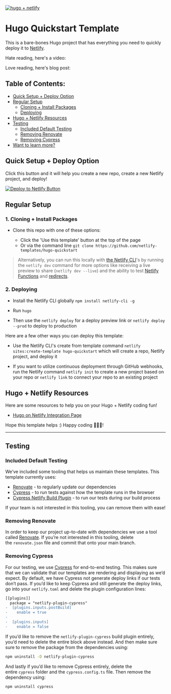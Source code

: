  [![hugo + netlify](https://res.cloudinary.com/dzkoxrsdj/image/upload/v1656562989/template_1_edyp8b.png)](https://ntl.fyi/3P9w1mr)

# Hugo Quickstart Template   

This is a bare-bones Hugo project that has everything you need to quickly deploy it to [Netlify](https://netlify.com). 

Hate reading, here's a video: 

Love reading, here's blog post: 

## Table of Contents:

- [Quick Setup + Deploy Option](#quick-setup--deploy-option)
- [Regular Setup](#regular-setup)
  - [Cloning + Install Packages](#1-cloning--install-packages)
  - [Deploying](#2-deploying)
- [Hugo + Netlify Resources](#hugo--netlify-resources)
- [Testing](#testing)
  - [Included Default Testing](#included-default-testing)
  - [Removing Renovate](#removing-renovate)
  - [Removing Cypress](#removing-cypress)
- [Want to learn more?](#want-to-learn-more)

## Quick Setup + Deploy Option

Click this button and it will help you create a new repo, create a new Netlify project, and deploy!

[![Deploy to Netlify Button](https://www.netlify.com/img/deploy/button.svg)](https://app.netlify.com/start/deploy?repository=https://github.com/netlify-templates/hugo-quickstart)

## Regular Setup

 ### 1. Cloning + Install Packages

  - Clone this repo with one of these options:

    - Click the 'Use this template' button at the top of the page
    - Or via the command line `git clone https://github.com/netlify-templates/hugo-quickstart`


  > Alternatively, you can run this locally with [the Netlify CLI](https://docs.netlify.com/cli/get-started/)'s by running the `netlify dev` command for more options like receiving a live preview to share (`netlify dev --live`) and the ability to test [Netlify Functions](https://www.netlify.com/products/functions) and [redirects](https://docs.netlify.com/routing/redirects/). 

  ### 2. Deploying
  - Install the Netlify CLI globally `npm install netlify-cli -g`
    
  - Run `hugo`

  - Then use the `netlify deploy` for a deploy preview link or `netlify deploy --prod` to deploy to production

  Here are a few other ways you can deploy this template:
    
  - Use the Netlify CLI's create from template command `netlify sites:create-template hugo-quickstart` which will create a repo, Netlify project, and deploy it
    
  - If you want to utilize continuous deployment through GitHub webhooks, run the Netlify command `netlify init` to create a new project based on your repo or `netlify link` to connect your repo to an existing project

## Hugo + Netlify Resources

Here are some resources to help you on your Hugo + Netlify coding fun!

- [Hugo on Netlify Integration Page](https://ntl.fyi/3P9w1mr)


Hope this template helps :) Happy coding 👩🏻‍💻!

---

## Testing

### Included Default Testing

We’ve included some tooling that helps us maintain these templates. This template currently uses:

- [Renovate](https://www.mend.io/free-developer-tools/renovate/) - to regularly update our dependencies
- [Cypress](https://www.cypress.io/) - to run tests against how the template runs in the browser
- [Cypress Netlify Build Plugin](https://github.com/cypress-io/netlify-plugin-cypress) - to run our tests during our build process

If your team is not interested in this tooling, you can remove them with ease!

### Removing Renovate

In order to keep our project up-to-date with dependencies we use a tool called [Renovate](https://github.com/marketplace/renovate). If you’re not interested in this tooling, delete the `renovate.json` file and commit that onto your main branch.

### Removing Cypress

For our testing, we use [Cypress](https://www.cypress.io/) for end-to-end testing. This makes sure that we can validate that our templates are rendering and displaying as we’d expect. By default, we have Cypress not generate deploy links if our tests don’t pass. If you’d like to keep Cypress and still generate the deploy links, go into your `netlify.toml` and delete the plugin configuration lines:

```diff
[[plugins]]
  package = "netlify-plugin-cypress"
-  [plugins.inputs.postBuild]
-    enable = true
-
-  [plugins.inputs]
-    enable = false 
```

If you’d like to remove the `netlify-plugin-cypress` build plugin entirely, you’d need to delete the entire block above instead. And then make sure sure to remove the package from the dependencies using:

```bash
npm uninstall -D netlify-plugin-cypress
```

And lastly if you’d like to remove Cypress entirely, delete the entire `cypress` folder and the `cypress.config.ts` file. Then remove the dependency using:

```bash
npm uninstall cypress
```
